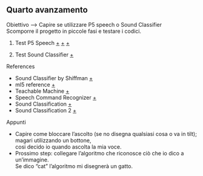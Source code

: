 ## Quarto avanzamento

Obiettivo --> Capire se utilizzare P5 speech o Sound Classifier <br>
Scomporre il progetto in piccole fasi e testare i codici.

1. Test P5 Speech
[+](https://editor.p5js.org/francy96/sketches/qQ9q8SDiP)
[+](https://editor.p5js.org/francy96/sketches/ATvOO6qNv)
[+](https://editor.p5js.org/francy96/sketches/hUZjHobey)

2. Test Sound Classifier
[+](https://editor.p5js.org/francy96/sketches/gqoEryGaDr)

References
- Sound Classifier by Shiffman [+](https://www.youtube.com/watch?v=cO4UP2dX944)
- ml5 reference [+](https://ml5js.org/reference/api-soundClassifier/)
- Teachable Machine [+](https://teachablemachine.withgoogle.com/)
- Speech Command Recognizer [+](https://github.com/tensorflow/tfjs-models/tree/master/speech-commands)
- Sound Classification [+](https://dev.to/apoorvadave/environmental-sound-classification-1hhl)
- Sound Classification 2 [+](https://www.kdnuggets.com/2016/09/urban-sound-classification-neural-networks-tensorflow.html)

Appunti
- Capire come bloccare l’ascolto (se no disegna qualsiasi cosa o va in tilt); magari utilizzando un bottone, <br>
cosi decido io quando ascolta la mia voce.
- Prossimo step: collegare l’algoritmo che riconosce ciò che io dico a un’immagine. <br>
Se dico “cat” l’algoritmo mi disegnerà un gatto.

